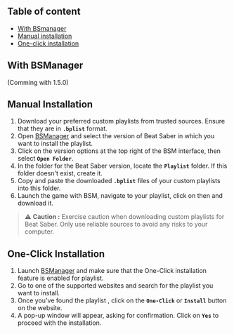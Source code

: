 ## Table of content

- [With BSmanager](#with-bsmanager)
- [Manual installation](#manual-installation)
- [One-click installation](#one-click-installation)

## With BSManager

(Comming with 1.5.0)

## Manual Installation

1. Download your preferred custom playlists from trusted sources. Ensure that they are in __`.bplist`__ format.
2. Open [BSManager](https://www.bsmanager.io) and select the version of Beat Saber in which you want to install the playlist.
3. Click on the version options at the top right of the BSM interface, then select __`Open Folder`__.
4. In the folder for the Beat Saber version, locate the __`Playlist`__ folder. If this folder doesn't exist, create it.
5. Copy and paste the downloaded __`.bplist`__ files of your custom playlists into this folder.
6. Launch the game with BSM, navigate to your playlist, click on then and download it.

> ⚠️ __Caution :__ Exercise caution when downloading custom playlists for Beat Saber. Only use reliable sources to avoid any risks to your computer.

## One-Click Installation

1. Launch [BSManager](https://www.bsmanager.io) and make sure that the One-Click installation feature is enabled for playlist.
2. Go to one of the supported websites and search for the playlist you want to install.
3. Once you've found the playlist , click on the __`One-Click`__ or __`Install`__ button on the website.
4. A pop-up window will appear, asking for confirmation. Click on __`Yes`__ to proceed with the installation.
